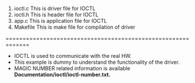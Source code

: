 1. ioctl.c
   This is driver file for IOCTL
2. ioctl.h
   This is header file for IOCTL
3. app.c
   This is application file for IOCTL
4. Makefile
   This is make file for compilation of driver

=============================================================

- IOCTL is used to communicate with the real HW.
- This example is dummy to understand the functionality of the driver.
- MAGIC NUMBER related information is available **Documentation/ioctl/ioctl-number.txt.**
  
